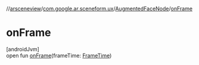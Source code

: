 //[arsceneview](../../../index.md)/[com.google.ar.sceneform.ux](../index.md)/[AugmentedFaceNode](index.md)/[onFrame](on-frame.md)

# onFrame

[androidJvm]\
open fun [onFrame](on-frame.md)(frameTime: [FrameTime](../../../../sceneview/sceneview/io.github.sceneview.utils/-frame-time/index.md))
